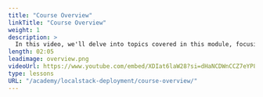 ```yaml
---
title: "Course Overview"
linkTitle: "Course Overview"
weight: 1
description: >
  In this video, we'll delve into topics covered in this module, focusing on developing and deploying with LocalStack. In this module, we'll deploy a container application that uses various AWS services. You will learn more about LocalStack integrations, IAM Policy Stream, and Cloud Pods that help improve your local cloud development, testing, and collaborative experience.
length: 02:05
leadimage: overview.png
videoUrl: https://www.youtube.com/embed/XDIat6laW28?si=dHaNCDWnCCZ7eYP8
type: lessons
URL: "/academy/localstack-deployment/course-overview/"
---
```

